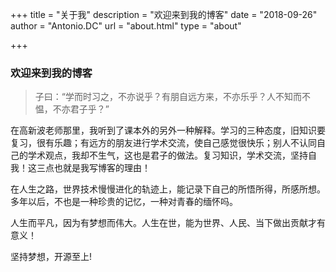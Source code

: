 +++
title = "关于我"
description = "欢迎来到我的博客"
date = "2018-09-26"
author = "Antonio.DC"
url = "about.html"
type = "about"

+++

### 欢迎来到我的博客



> 子曰：“学而时习之，不亦说乎？有朋自远方来，不亦乐乎？人不知而不愠，不亦君子乎？” 

​	在高新波老师那里，我听到了课本外的另外一种解释。学习的三种态度，旧知识要复习，很有乐趣；有远方的朋友进行学术交流，使自己感觉很快乐；别人不认同自己的学术观点，我却不生气，这也是君子的做法。复习知识，学术交流，坚持自我！这三点也就是我写博客的理由！

​	在人生之路，世界技术慢慢进化的轨迹上，能记录下自己的所悟所得，所感所想。多年以后，不也是一种珍贵的记忆，一种对青春的缅怀吗。

​	人生而平凡，因为有梦想而伟大。人生在世，能为世界、人民、当下做出贡献才有意义！



 坚持梦想，开源至上!